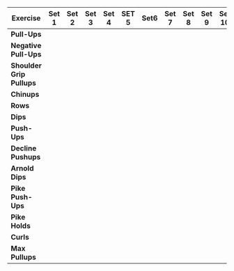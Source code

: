 | **Exercise**              | **Set 1** | **Set 2** | **Set 3** | **Set 4** | **SET 5** | **Set6** | **Set 7** | **Set 8** | **Set 9** | **Set 10** | **Rest Period** |
| ------------------------- | ---------- | --------- | --------- | --------- | ----- | ---- | ----- | ----- | ----- | ------ | ----------- |
| **Pull-Ups**              |            |           |           |           |       |      |       |       |       |        |             |
| **Negative Pull-Ups**     |            |           |           |           |       |      |       |       |       |        |             |
| **Shoulder Grip Pullups** |            |           |           |           |       |      |       |       |       |        |             |
| **Chinups**               |            |           |           |           |       |      |       |       |       |        |             |
| **Rows**                  |            |           |           |           |       |      |       |       |       |        |             |
| **Dips**                  |            |           |           |           |       |      |       |       |       |        |             |
| **Push-Ups**              |            |           |           |           |       |      |       |       |       |        |             |
| **Decline Pushups**       |            |           |           |           |       |      |       |       |       |        |             |
| **Arnold Dips**           |            |           |           |           |       |      |       |       |       |        |             |
| **Pike Push-Ups**         |            |           |           |           |       |      |       |       |       |        |             |
| **Pike Holds**            |            |           |           |           |       |      |       |       |       |        |             |
| **Curls**                 |            |           |           |           |       |      |       |       |       |        |             |
| **Max Pullups**           |            |           |           |           |       |      |       |       |       |        |             |
